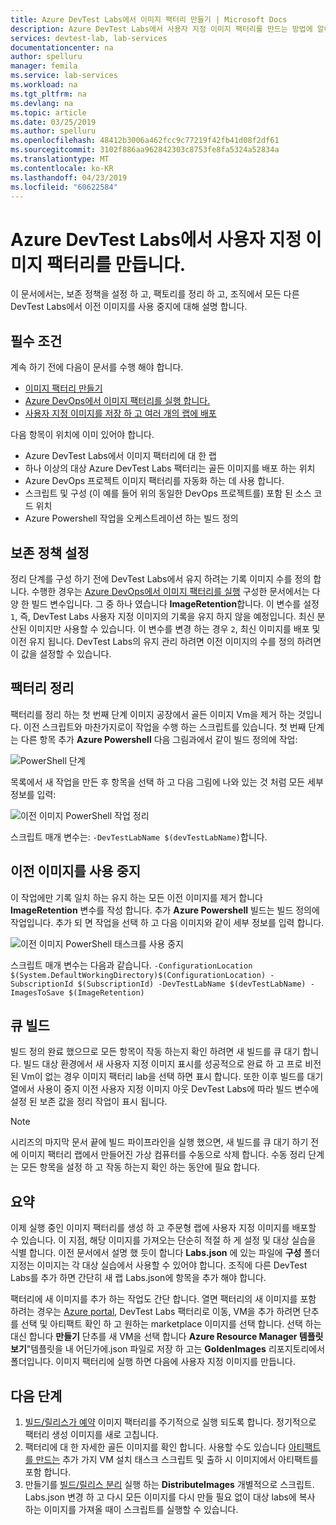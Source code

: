 ```yaml
---
title: Azure DevTest Labs에서 이미지 팩터리 만들기 | Microsoft Docs
description: Azure DevTest Labs에서 사용자 지정 이미지 팩터리를 만드는 방법에 알아봅니다.
services: devtest-lab, lab-services
documentationcenter: na
author: spelluru
manager: femila
ms.service: lab-services
ms.workload: na
ms.tgt_pltfrm: na
ms.devlang: na
ms.topic: article
ms.date: 03/25/2019
ms.author: spelluru
ms.openlocfilehash: 48412b3006a462fcc9c77219f42fb41d08f2df61
ms.sourcegitcommit: 3102f886aa962842303c8753fe8fa5324a52834a
ms.translationtype: MT
ms.contentlocale: ko-KR
ms.lasthandoff: 04/23/2019
ms.locfileid: "60622584"
---
```

# <a name="create-a-custom-image-factory-in-azure-devtest-labs"></a>Azure DevTest Labs에서 사용자 지정 이미지 팩터리를 만듭니다.
이 문서에서는, 보존 정책을 설정 하 고, 팩토리를 정리 하 고, 조직에서 모든 다른 DevTest Labs에서 이전 이미지를 사용 중지에 대해 설명 합니다. 

## <a name="prerequisites"></a>필수 조건
계속 하기 전에 다음이 문서를 수행 해야 합니다.

- [이미지 팩터리 만들기](image-factory-create.md)
- [Azure DevOps에서 이미지 팩터리를 실행 합니다.](image-factory-set-up-devops-lab.md)
- [사용자 지정 이미지를 저장 하 고 여러 개의 랩에 배포](image-factory-save-distribute-custom-images.md)

다음 항목이 위치에 이미 있어야 합니다.

- Azure DevTest Labs에서 이미지 팩터리에 대 한 랩
- 하나 이상의 대상 Azure DevTest Labs 팩터리는 골든 이미지를 배포 하는 위치
- Azure DevOps 프로젝트 이미지 팩터리를 자동화 하는 데 사용 합니다.
- 스크립트 및 구성 (이 예를 들어 위의 동일한 DevOps 프로젝트를) 포함 된 소스 코드 위치
- Azure Powershell 작업을 오케스트레이션 하는 빌드 정의
 
## <a name="setting-the-retention-policy"></a>보존 정책 설정
정리 단계를 구성 하기 전에 DevTest Labs에서 유지 하려는 기록 이미지 수를 정의 합니다. 수행한 경우는 [Azure DevOps에서 이미지 팩터리를 실행](image-factory-set-up-devops-lab.md) 구성한 문서에서는 다양 한 빌드 변수입니다. 그 중 하나 였습니다 **ImageRetention**합니다. 이 변수를 설정 `1`, 즉, DevTest Labs 사용자 지정 이미지의 기록을 유지 하지 않을 예정입니다. 최신 분산된 이미지만 사용할 수 있습니다. 이 변수를 변경 하는 경우 `2`, 최신 이미지를 배포 및 이전 유지 됩니다. DevTest Labs의 유지 관리 하려면 이전 이미지의 수를 정의 하려면이 값을 설정할 수 있습니다.

## <a name="cleaning-up-the-factory"></a>팩터리 정리
팩터리를 정리 하는 첫 번째 단계 이미지 공장에서 골든 이미지 Vm을 제거 하는 것입니다. 이전 스크립트와 마찬가지로이 작업을 수행 하는 스크립트를 있습니다. 첫 번째 단계는 다른 항목 추가 **Azure Powershell** 다음 그림과에서 같이 빌드 정의에 작업:

![PowerShell 단계](./media/set-retention-policy-cleanup/powershell-step.png)

목록에서 새 작업을 만든 후 항목을 선택 하 고 다음 그림에 나와 있는 것 처럼 모든 세부 정보를 입력:

![이전 이미지 PowerShell 작업 정리](./media/set-retention-policy-cleanup/configure-powershell-task.png)

스크립트 매개 변수는: `-DevTestLabName $(devTestLabName)`합니다.

## <a name="retire-old-images"></a>이전 이미지를 사용 중지 
이 작업에만 기록 일치 하는 유지 하는 모든 이전 이미지를 제거 합니다 **ImageRetention** 변수를 작성 합니다. 추가 **Azure Powershell** 빌드는 빌드 정의에 작업입니다. 추가 되 면 작업을 선택 하 고 다음 이미지와 같이 세부 정보를 입력 합니다. 

![이전 이미지 PowerShell 태스크를 사용 중지](./media/set-retention-policy-cleanup/retire-old-image-task.png)

스크립트 매개 변수는 다음과 같습니다. `-ConfigurationLocation $(System.DefaultWorkingDirectory)$(ConfigurationLocation) -SubscriptionId $(SubscriptionId) -DevTestLabName $(devTestLabName) -ImagesToSave $(ImageRetention)`

## <a name="queue-the-build"></a>큐 빌드
빌드 정의 완료 했으므로 모든 항목이 작동 하는지 확인 하려면 새 빌드를 큐 대기 합니다. 빌드 대상 환경에서 새 사용자 지정 이미지 표시를 성공적으로 완료 하 고 프로 비전 된 Vm이 없는 경우 이미지 팩터리 lab을 선택 하면 표시 합니다. 또한 이후 빌드를 대기열에서 사용이 중지 이전 사용자 지정 이미지 아웃 DevTest Labs에 따라 빌드 변수에 설정 된 보존 값을 정리 작업이 표시 됩니다.

> [!NOTE]
> 시리즈의 마지막 문서 끝에 빌드 파이프라인을 실행 했으면, 새 빌드를 큐 대기 하기 전에 이미지 팩터리 랩에서 만들어진 가상 컴퓨터를 수동으로 삭제 합니다.  수동 정리 단계는 모든 항목을 설정 하 고 작동 하는지 확인 하는 동안에 필요 합니다.



## <a name="summary"></a>요약
이제 실행 중인 이미지 팩터리를 생성 하 고 주문형 랩에 사용자 지정 이미지를 배포할 수 있습니다. 이 지점, 해당 이미지를 가져오는 단순히 적절 하 게 설정 및 대상 실습을 식별 합니다. 이전 문서에서 설명 했 듯이 합니다 **Labs.json** 에 있는 파일에 **구성** 폴더 지정는 이미지는 각 대상 실습에서 사용할 수 있어야 합니다. 조직에 다른 DevTest Labs를 추가 하면 간단히 새 랩 Labs.json에 항목을 추가 해야 합니다.

팩터리에 새 이미지를 추가 하는 작업도 간단 합니다. 열면 팩터리의 새 이미지를 포함 하려는 경우는 [Azure portal](https://portal.azure.com), DevTest Labs 팩터리로 이동, VM을 추가 하려면 단추를 선택 및 아티팩트 확인 하 고 원하는 marketplace 이미지를 선택 합니다. 선택 하는 대신 합니다 **만들기** 단추를 새 VM을 선택 합니다 **Azure Resource Manager 템플릿 보기**"템플릿을 내 어딘가에.json 파일로 저장 하 고는 **GoldenImages** 리포지토리에서 폴더입니다. 이미지 팩터리에 실행 하면 다음에 사용자 지정 이미지를 만듭니다.


## <a name="next-steps"></a>다음 단계
1. [빌드/릴리스가 예약](/azure/devops/pipelines/build/triggers?view=azure-devops&tabs=designer) 이미지 팩터리를 주기적으로 실행 되도록 합니다. 정기적으로 팩터리 생성 이미지를 새로 고칩니다.
2. 팩터리에 대 한 자세한 골든 이미지를 확인 합니다. 사용할 수도 있습니다 [아티팩트를 만드는](devtest-lab-artifact-author.md) 추가 가지 VM 설치 태스크 스크립트 및 출하 시 이미지에서 아티팩트를 포함 합니다.
4. 만들기를 [빌드/릴리스 분리](/azure/devops/pipelines/overview?view=azure-devops-2019) 실행 하는 **DistributeImages** 개별적으로 스크립트. Labs.json 변경 하 고 다시 모든 이미지를 다시 만들 필요 없이 대상 labs에 복사 하는 이미지를 가져올 때이 스크립트를 실행할 수 있습니다.

